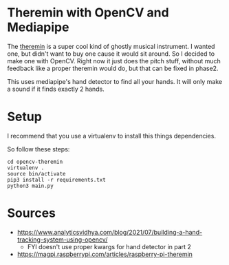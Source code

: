 # Theremin with OpenCV and Mediapipe

The [theremin][1] is a super cool kind of ghostly musical instrument. 
I wanted one, but didn't want to buy one cause it would sit around. So I decided to make one with
OpenCV. Right now it just does the pitch stuff, without much feedback like a proper theremin would
do, but that can be fixed in phase2.

This uses mediapipe's hand detector to find all your hands. It will only make a sound if it finds
exactly 2 hands.

[1]: https://en.wikipedia.org/wiki/Theremin

# Setup

I recommend that you use a virtualenv to install this things dependencies.

So follow these steps:


```
cd opencv-theremin
virtualenv .
source bin/activate
pip3 install -r requirements.txt
python3 main.py
```


# Sources
* https://www.analyticsvidhya.com/blog/2021/07/building-a-hand-tracking-system-using-opencv/
    * FYI doesn't use proper kwargs for hand detector in part 2
* https://magpi.raspberrypi.com/articles/raspberry-pi-theremin